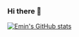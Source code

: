 ### Hi there 👋

<!--<p align="center">
  <img src="https://github-readme-stats.vercel.app/api?username=emincingoz&count_private=true&show_icons=true&theme=buefy&include_all_commits=true" alt="Sublime's custom image"/>
</p>-->

<!-- &include_all_commits=true  -->
[![Emin's GitHub stats](https://github-readme-stats.vercel.app/api?username=emincingoz&count_private=true&show_icons=true&theme=buefy)](https://github.com/anuraghazra/github-readme-stats)   
<!--[![Top Langs](https://github-readme-stats.vercel.app/api/top-langs/?username=emincingoz&layout=compact&theme=tokyonight&count_private=true)](https://github.com/anuraghazra/github-readme-stats)-->

<!--
**emincingoz/emincingoz** is a ✨ _special_ ✨ repository because its `README.md` (this file) appears on your GitHub profile.

Here are some ideas to get you started:

- 🔭 I’m currently working on ...
- 🌱 I’m currently learning ...
- 👯 I’m looking to collaborate on ...
- 🤔 I’m looking for help with ...
- 💬 Ask me about ...
- 📫 How to reach me: ...
- 😄 Pronouns: ...
- ⚡ Fun fact: ...
-->
